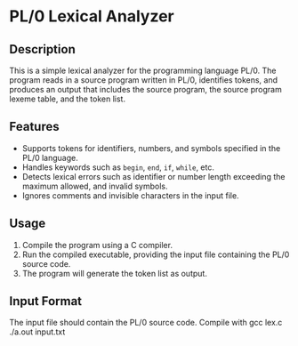 # PL/0 Lexical Analyzer

## Description
This is a simple lexical analyzer for the programming language PL/0.
The program reads in a source program written in PL/0, identifies tokens, and produces an output that includes the source program, the source program lexeme table, and the token list.

## Features
- Supports tokens for identifiers, numbers, and symbols specified in the PL/0 language.
- Handles keywords such as `begin`, `end`, `if`, `while`, etc.
- Detects lexical errors such as identifier or number length exceeding the maximum allowed, and invalid symbols.
- Ignores comments and invisible characters in the input file.

## Usage
1. Compile the program using a C compiler.
2. Run the compiled executable, providing the input file containing the PL/0 source code.
3. The program will generate the token list as output.

## Input Format
The input file should contain the PL/0 source code.
Compile with gcc lex.c
./a.out input.txt

